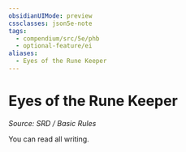 ```yaml
---
obsidianUIMode: preview
cssclasses: json5e-note
tags:
  - compendium/src/5e/phb
  - optional-feature/ei
aliases:
  - Eyes of the Rune Keeper
---
```

# Eyes of the Rune Keeper
*Source: SRD / Basic Rules* 

You can read all writing.